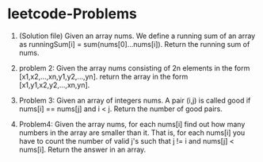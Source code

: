 # leetcode-Problems
1. (Solution file) Given an array nums. We define a running sum of an array as runningSum[i] = sum(nums[0]…nums[i]).
    Return the running sum of nums.
    
  2. problem 2: Given the array nums consisting of 2n elements in the form [x1,x2,...,xn,y1,y2,...,yn].
    return the array in the form [x1,y1,x2,y2,...,xn,yn].
    
  3.  Problem 3: Given an array of integers nums. A pair (i,j) is called good if nums[i] == nums[j] and i < j. Return the number of good pairs.
  
  4. Problem4: Given the array nums, for each nums[i] find out how many numbers in the array are smaller than it. That is, for each nums[i] you have to count the number of valid j's such that j != i and nums[j] < nums[i]. Return the answer in an array.

